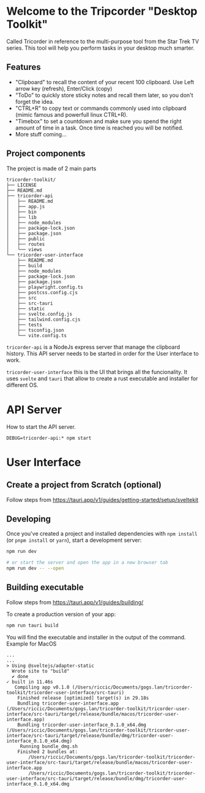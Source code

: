 # Welcome to the Tripcorder "Desktop Toolkit"

Called Tricorder in reference to the multi-purpose tool from the Star Trek TV series. This tool will help you perform tasks in your desktop much smarter.

## Features

* "Clipboard" to recall the content of your recent 100 clipboard. Use Left arrow key (refresh), Enter/Click (copy)
* "ToDo" to quickly store sticky notes and recall them later, so you don't forget the idea.
* "CTRL+R" to copy text or commands commonly used into clipboard (mimic famous and powerfull linux CTRL+R).
* "Timebox" to set a countdown and make sure you spend the right amount of time in a task. Once time is reached you will be notified.
* More stuff coming...

## Project components

The project is made of 2 main parts

```
tricorder-toolkit/
├── LICENSE
├── README.md
├── tricorder-api
│   ├── README.md
│   ├── app.js
│   ├── bin
│   ├── lib
│   ├── node_modules
│   ├── package-lock.json
│   ├── package.json
│   ├── public
│   ├── routes
│   └── views
└── tricorder-user-interface
    ├── README.md
    ├── build
    ├── node_modules
    ├── package-lock.json
    ├── package.json
    ├── playwright.config.ts
    ├── postcss.config.cjs
    ├── src
    ├── src-tauri
    ├── static
    ├── svelte.config.js
    ├── tailwind.config.cjs
    ├── tests
    ├── tsconfig.json
    └── vite.config.ts
```

`tricorder-api` is a NodeJs express server that manage the clipboard history. This API server needs to be started in order for the User interface to work.

`tricorder-user-interface` this is the UI that brings all the funcionality. It uses `svelte` and `tauri` that allow to create a rust executable and installer for different OS. 

# API Server

How to start the API server.
```
DEBUG=tricorder-api:* npm start
```

# User Interface 

## Create a project from Scratch (optional)

Follow steps from https://tauri.app/v1/guides/getting-started/setup/sveltekit

## Developing

Once you've created a project and installed dependencies with `npm install` (or `pnpm install` or `yarn`), start a development server:

```bash
npm run dev

# or start the server and open the app in a new browser tab
npm run dev -- --open
```

## Building executable 

Follow steps from https://tauri.app/v1/guides/building/

To create a production version of your app:

```bash
npm run tauri build
```

You will find the executable and installer in the output of the command. Example for MacOS
```
...
...
> Using @sveltejs/adapter-static
  Wrote site to "build"
  ✔ done
✓ built in 11.46s
   Compiling app v0.1.0 (/Users/riccic/Documents/gogs.lan/tricorder-toolkit/tricorder-user-interface/src-tauri)
    Finished release [optimized] target(s) in 29.18s
    Bundling tricorder-user-interface.app (/Users/riccic/Documents/gogs.lan/tricorder-toolkit/tricorder-user-interface/src-tauri/target/release/bundle/macos/tricorder-user-interface.app)
    Bundling tricorder-user-interface_0.1.0_x64.dmg (/Users/riccic/Documents/gogs.lan/tricorder-toolkit/tricorder-user-interface/src-tauri/target/release/bundle/dmg/tricorder-user-interface_0.1.0_x64.dmg)
     Running bundle_dmg.sh
    Finished 2 bundles at:
        /Users/riccic/Documents/gogs.lan/tricorder-toolkit/tricorder-user-interface/src-tauri/target/release/bundle/macos/tricorder-user-interface.app
        /Users/riccic/Documents/gogs.lan/tricorder-toolkit/tricorder-user-interface/src-tauri/target/release/bundle/dmg/tricorder-user-interface_0.1.0_x64.dmg
```
